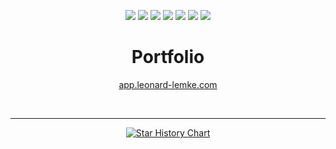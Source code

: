 <div align="center">

[![](https://img.shields.io/website?down_color=red&down_message=offline&up_color=blue&up_message=online&url=https%3A%2F%2Fwww.leonard-lemke.com)](https://www.leonard-lemke.com/rr)
[![](https://img.shields.io/github/last-commit/Lemkinator/portfolio)](https://github.com/Lemkinator/portfolio/commits/master)
[![](https://img.shields.io/github/issues-raw/Lemkinator/portfolio?color=%23ff4400)](https://github.com/Lemkinator/portfolio/issues)
[![](https://img.shields.io/github/issues-pr-raw/Lemkinator/portfolio?color=%23bb00bb)](https://github.com/Lemkinator/portfolio/pulls)
[![](https://img.shields.io/github/contributors/Lemkinator/portfolio)](https://github.com/Lemkinator/portfolio/graphs/contributors)
[![](https://img.shields.io/github/repo-size/Lemkinator/portfolio)](https://github.com/Lemkinator/portfolio)
[![](https://img.shields.io/tokei/lines/github/Lemkinator/portfolio)](https://github.com/Lemkinator/portfolio)


# Portfolio

[app.leonard-lemke.com](https://app.leonard-lemke.com)


<br><hr>

[![Star History Chart](https://api.star-history.com/svg?repos=Lemkinator/portfolio&type=Date)](https://star-history.com/#Lemkinator/portfolio&Date)

</div>
